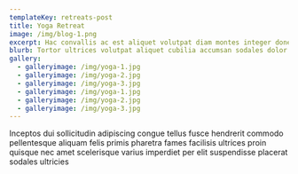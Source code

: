 ```yaml
---
templateKey: retreats-post
title: Yoga Retreat
image: /img/blog-1.png
excerpt: Hac convallis ac est aliquet volutpat diam montes integer donec Hac convallis ac est aliquet volutpat pat diam montes integer donec Hac convallis ac est aliquet volutpat diam montes integer donec
blurb: Tortor ultrices volutpat aliquet cubilia accumsan sodales dolor cursus massa Hac convallis ac est aliquet volutpat diam montes integer donec
gallery:
  - galleryimage: /img/yoga-1.jpg
  - galleryimage: /img/yoga-2.jpg
  - galleryimage: /img/yoga-3.jpg
  - galleryimage: /img/yoga-1.jpg
  - galleryimage: /img/yoga-2.jpg
  - galleryimage: /img/yoga-3.jpg
---
```

Inceptos dui sollicitudin adipiscing congue tellus fusce hendrerit commodo pellentesque aliquam felis primis pharetra fames facilisis ultrices proin quisque nec amet scelerisque varius imperdiet per elit suspendisse placerat sodales ultricies
